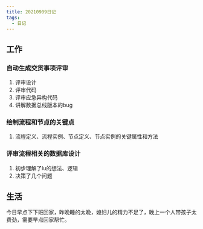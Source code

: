 ```yaml
---
title: 20210909日记
tags:
  - 日记
---
```

## 工作
### 自动生成交货事项评审
1. 评审设计
2. 评审代码
3. 评审应急异构代码
4. 讲解数据总线版本的bug

### 绘制流程和节点的关键点
1. 流程定义、流程实例、节点定义、节点实例的关键属性和方法

### 评审流程相关的数据库设计
1. 初步理解了lu的想法、逻辑
2. 决策了几个问题

## 生活
今日早点下下班回家，昨晚睡的太晚，媳妇儿的精力不足了，晚上一个人带孩子太费劲，需要早点回家帮忙。



